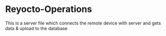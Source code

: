 # Reyocto-Operations
This is a server file which connects the remote device with server and gets data &amp; upload to the database
